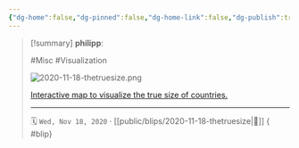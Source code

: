 ```yaml
---
{"dg-home":false,"dg-pinned":false,"dg-home-link":false,"dg-publish":true,"type":"blip","created-date":"2020-11-18T00:00:00","disabled rules":["yaml-title","yaml-title-alias","file-name-heading"],"title":"philipp @ 2020-11-18","dg-permalink":"2020/11/18/thetruesize/","updated-date":"2025-04-30T22:31:50","dg-path":"blips/2020-11-18-thetruesize.md","permalink":"/2020/11/18/thetruesize/","dgPassFrontmatter":true}
---
```


> [!summary] **philipp**:
>
> #Misc #Visualization
>
> ![2020-11-18-thetruesize.png](/img/user/attachments/2020-11-18-thetruesize.png)
>
> [Interactive map to visualize the true size of countries.](https://thetruesize.com/)
> - - -
>
> 🗓️ `Wed, Nov 18, 2020` · [[public/blips/2020-11-18-thetruesize\|🔗]]
{ #blip}

